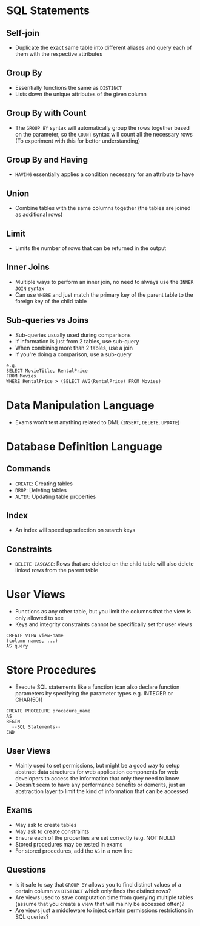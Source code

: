 # SQL Statements
## Self-join
- Duplicate the exact same table into different aliases and query each of them with the respective attributes

## Group By
- Essentially functions the same as `DISTINCT`
- Lists down the unique attributes of the given column 

## Group By with Count 
- The `GROUP BY` syntax will automatically group the rows together based on the parameter, so the `COUNT` syntax will count all the necessary rows (To experiment with this for better understanding)

## Group By and Having 
- `HAVING` essentially applies a condition necessary for an attribute to have 

## Union 
- Combine tables with the same columns together (the tables are joined as additional rows)

## Limit 
- Limits the number of rows that can be returned in the output 

## Inner Joins 
- Multiple ways to perform an inner join, no need to always use the `INNER JOIN` syntax 
- Can use `WHERE` and just match the primary key of the parent table to the foreign key of the child table
 

## Sub-queries vs Joins 
- Sub-queries usually used during comparisons
- If information is just from 2 tables, use sub-query
- When combining more than 2 tables, use a join 
- If you're doing a comparison, use a sub-query 
```
e.g. 
SELECT MovieTitle, RentalPrice 
FROM Movies 
WHERE RentalPrice > (SELECT AVG(RentalPrice) FROM Movies)
```

# Data Manipulation Language 
- Exams won't test anything related to DML (`INSERT`, `DELETE`, `UPDATE`)

# Database Definition Language 
##  Commands 
- `CREATE`: Creating tables
- `DROP`: Deleting tables
- `ALTER`: Updating table properties 

## Index
- An index will speed up selection on search keys 

## Constraints 
- `DELETE CASCASE`: Rows that are deleted on the child table will also delete linked rows from the parent table 

# User Views 
- Functions as any other table, but you limit the columns that the view is only allowed to see 
- Keys and integrity constraints cannot be specifically set for user views 

```
CREATE VIEW view-name 
(column names, ...)
AS query
```

# Store Procedures
- Execute SQL statements like a function (can also declare function parameters by specifying the parameter types e.g. INTEGER or CHAR(50))

```
CREATE PROCEDURE procedure_name
AS 
BEGIN 
  --SQL Statements--
END
```

## User Views 
- Mainly used to set permissions, but might be a good way to setup abstract data structures for web application components for web developers to access the information that only they need to know 
- Doesn't seem to have any performance benefits or demerits, just an abstraction layer to limit the kind of information that can be accessed 

## Exams 
- May ask to create tables
- May ask to create constraints 
- Ensure each of the properties are set correctly (e.g. NOT NULL)
- Stored procedures may be tested in exams 
- For stored procedures, add the `AS` in a new line 

## Questions
- Is it safe to say that `GROUP BY` allows you to find distinct values of a certain column vs `DISTINCT` which only finds the distinct rows? 
- Are views used to save computation time from querying multiple tables (assume that you create a view that will mainly be accessed often)?
- Are views just a middleware to inject certain permissions restrictions in SQL queries?

